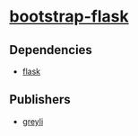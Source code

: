 # [bootstrap-flask](https://pypi.org/project/bootstrap-flask)

## Dependencies
- [flask](packages/f/flask.md)



## Publishers
- [greyli](https://pypi.org/user/greyli)

